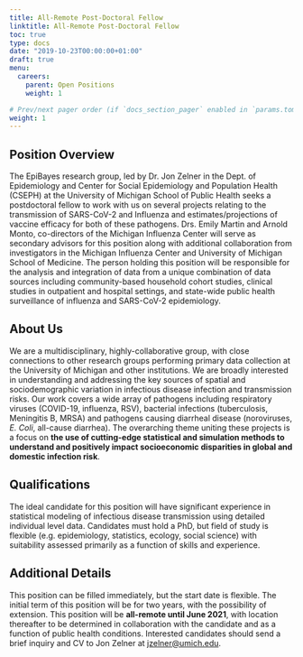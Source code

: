 ```yaml
---
title: All-Remote Post-Doctoral Fellow
linktitle: All-Remote Post-Doctoral Fellow
toc: true
type: docs
date: "2019-10-23T00:00:00+01:00"
draft: true
menu:
  careers:
    parent: Open Positions
    weight: 1

# Prev/next pager order (if `docs_section_pager` enabled in `params.toml`)
weight: 1
---
```

## Position Overview
The EpiBayes research group, led by Dr. Jon Zelner in the Dept. of Epidemiology and Center for Social Epidemiology and Population Health (CSEPH) at the University of Michigan School of Public Health seeks a postdoctoral fellow to work with us on several projects relating to the transmission of SARS-CoV-2 and Influenza and estimates/projections of vaccine efficacy for both of these pathogens. Drs. Emily Martin and Arnold Monto, co-directors of the Michigan Influenza Center will serve as secondary advisors for this position along with additional collaboration from investigators in the Michigan Influenza Center and University of Michigan School of Medicine. The person holding this position will be responsible for the analysis and integration of data from a unique combination of data sources including community-based household cohort studies, clinical studies in outpatient and hospital settings, and state-wide public health surveillance of influenza and SARS-CoV-2 epidemiology.

## About Us
We are a multidisciplinary, highly-collaborative group, with close connections to other research groups performing primary data collection at the University of Michigan and other institutions. We are broadly interested in understanding and addressing the key sources of spatial and sociodemographic variation in infectious disease infection and transmission risks. Our work covers a wide array of pathogens including respiratory viruses (COVID-19, influenza, RSV), bacterial infections (tuberculosis, Meningitis B, MRSA) and pathogens causing diarrheal disease (noroviruses, *E. Coli*, all-cause diarrhea). The overarching theme uniting these projects is a focus on **the use of cutting-edge statistical and simulation methods to understand and positively impact socioeconomic disparities in global and domestic infection risk**.

## Qualifications
The ideal candidate for this position will have significant experience in statistical modeling of infectious disease transmission using detailed individual level data. Candidates must hold a PhD, but field of study is flexible (e.g. epidemiology, statistics, ecology, social science) with suitability assessed primarily as a function of skills and experience.

## Additional Details
This position can be filled immediately, but the start date is flexible. The initial term of this position will be for two years, with the possibility of extension. This position will be **all-remote until June 2021**, with location thereafter to be determined in collaboration with the candidate and as a function of public health conditions. Interested candidates should send a brief inquiry and CV to Jon Zelner at jzelner@umich.edu.